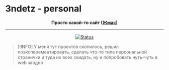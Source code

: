 # 3ndetz - personal

<div align="center">

**Просто какой-то сайт ([Жмак](https://3ndetz.github.io/))**

---

[![Status](https://github.com/3ndetz/3ndetz.github.io/actions/workflows/pages/pages-build-deployment/badge.svg)](https://github.com/3ndetz/3ndetz.github.io/actions/workflows/pages/pages-build-deployment)

</div>

> [!INFO]
> У меня тут проектов скопилось, решил поэксперементировать, сделать что-то типа персональной странички и туда их всех скидать, ну и попробовать чуть-чуть в web заодно